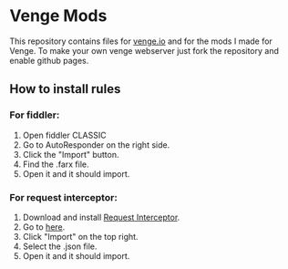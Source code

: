 # Venge Mods
This repository contains files for [venge.io](https://venge.io) and for the mods I made for Venge.
To make your own venge webserver just fork the repository and enable github pages.

## How to install rules
### For fiddler:
1. Open fiddler CLASSIC
2. Go to AutoResponder on the right side.
3. Click the "Import" button.
4. Find the .farx file.
5. Open it and it should import.
### For request interceptor:
1. Download and install [Request Interceptor](https://chrome.google.com/webstore/detail/request-interceptor/bfgblailifedppfilabonohepkofbkpm).
2. Go to [here](chrome-extension://bfgblailifedppfilabonohepkofbkpm/index.html).
3. Click "Import" on the top right.
4. Select the .json file.
5. Open it and it should import.
